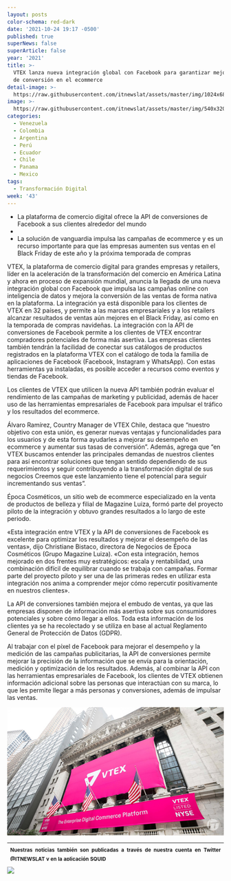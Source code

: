 ```yaml
---
layout: posts
color-schema: red-dark
date: '2021-10-24 19:17 -0500'
published: true
superNews: false
superArticle: false
year: '2021'
title: >-
  VTEX lanza nueva integración global con Facebook para garantizar mejores tasas
  de conversión en el ecommerce
detail-image: >-
  https://raw.githubusercontent.com/itnewslat/assets/master/img/1024x680/VTEX-g.jpg
image: >-
  https://raw.githubusercontent.com/itnewslat/assets/master/img/540x320/VTEX-p.jpg
categories:
  - Venezuela
  - Colombia
  - Argentina
  - Perú
  - Ecuador
  - Chile
  - Panama
  - Mexico
tags:
  - Transformación Digital
week: '43'
---
```

- La plataforma de comercio digital ofrece la API de conversiones de Facebook a sus clientes alrededor del mundo 
-  
- La solución de vanguardia impulsa las campañas de ecommerce y es un recurso importante para que las empresas aumenten sus ventas en el Black Friday de este año y la próxima temporada de compras

 VTEX, la plataforma de comercio digital para grandes empresas y retailers, líder en la aceleración de la transformación del comercio en América Latina y ahora en proceso de expansión mundial, anuncia la llegada de una nueva integración global con Facebook que impulsa las campañas online con inteligencia de datos y mejora la conversión de las ventas de forma nativa en la plataforma. La integración ya está disponible para los clientes de VTEX en 32 países, y permite a las marcas empresariales y a los retailers alcanzar resultados de ventas aún mejores en el Black Friday, así como en la temporada de compras navideñas. 
La integración con la API de conversiones de Facebook permite a los clientes de VTEX encontrar compradores potenciales de forma más asertiva. Las empresas clientes también tendrán la facilidad de conectar sus catálogos de productos registrados en la plataforma VTEX con el catálogo de toda la familia de aplicaciones de Facebook (Facebook, Instagram y WhatsApp). Con estas herramientas ya instaladas, es posible acceder a recursos como eventos y tiendas de Facebook.
 
Los clientes de VTEX que utilicen la nueva API también podrán evaluar el rendimiento de las campañas de marketing y publicidad, además de hacer uso de las herramientas empresariales de Facebook para impulsar el tráfico y los resultados del ecommerce.

Álvaro Ramírez, Country Manager de VTEX Chile, destaca que “nuestro objetivo con esta unión, es generar nuevas ventajas y funcionalidades para los usuarios y de esta forma ayudarles a mejorar su desempeño en ecommerce y aumentar sus tasas de conversión”. Además, agrega que “en VTEX buscamos entender las principales demandas de nuestros clientes para así encontrar soluciones que tengan sentido dependiendo de sus requerimientos y seguir contribuyendo a la transformación digital de sus negocios Creemos que este lanzamiento tiene el potencial para seguir incrementando sus ventas”. 

Época Cosméticos, un sitio web de ecommerce especializado en la venta de productos de belleza y filial de Magazine Luiza, formó parte del proyecto piloto de la integración y obtuvo grandes resultados a lo largo de este periodo.
 
«Esta integración entre VTEX y la API de conversiones de Facebook es excelente para optimizar los resultados y mejorar el desempeño de las ventas», dijo Christiane Bistaco, directora de Negocios de Época Cosméticos (Grupo Magazine Luiza). «Con esta integración, hemos mejorado en dos frentes muy estratégicos: escala y rentabilidad, una combinación difícil de equilibrar cuando se trabaja con campañas. Formar parte del proyecto piloto y ser una de las primeras redes en utilizar esta integración nos anima a comprender mejor cómo repercutir positivamente en nuestros clientes».
 
La API de conversiones también mejora el embudo de ventas, ya que las empresas disponen de información más asertiva sobre sus consumidores potenciales y sobre cómo llegar a ellos. Toda esta información de los clientes ya se ha recolectado y se utiliza en base al actual Reglamento General de Protección de Datos (GDPR).
 
Al trabajar con el píxel de Facebook para mejorar el desempeño y la medición de las campañas publicitarias, la API de conversiones permite mejorar la precisión de la información que se envía para la orientación, medición y optimización de los resultados. Además, al combinar la API con las herramientas empresariales de Facebook, los clientes de VTEX obtienen información adicional sobre las personas que interactúan con su marca, lo que les permite llegar a más personas y conversiones, además de impulsar las ventas.

![](https://raw.githubusercontent.com/itnewslat/assets/master/img/540x320/VTEX-p.jpg)

<table style="height: 42px;" width="569">
<tbody>
<tr>
<td style="text-align: justify;"><sub><strong>Nuestras noticias también son publicadas a través de nuestra cuenta en Twitter <a href="https://twitter.com/itnewslat?lang=es">@ITNEWSLAT</a> y en la aplicación <a href="https://squidapp.co/en/">SQUID</a></strong></sub></td>
</tr>
</tbody>
</table>

<img src="https://tracker.metricool.com/c3po.jpg?hash=56f88a41e39ab42c063cc51676587a04"/>